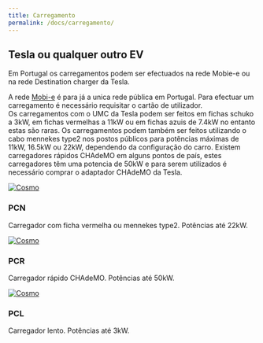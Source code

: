 ```yaml
---
title: Carregamento
permalink: /docs/carregamento/
---
```


## Tesla ou qualquer outro EV
<p>Em Portugal os carregamentos podem ser efectuados na rede Mobie-e ou na rede Destination charger da Tesla.</p>
<p>A rede <a href="https://www.mobie.pt">Mobi-e</a> é para já a unica rede pública em Portugal.
Para efectuar um carregamento é necessário requisitar o cartão de utilizador.<br>
Os carregamentos com o UMC da Tesla podem ser feitos em fichas schuko a 3kW, em fichas vermelhas a 11kW ou em  fichas azuis de 7.4kW no entanto estas são raras. Os carregamentos podem também ser feitos utilizando o cabo mennekes type2 nos postos públicos para potências máximas de 11kW, 16.5kW ou 22kW, dependendo da configuração do carro.
Existem carregadores rápidos CHAdeMO em alguns pontos de país, estes carregadores têm uma potencia de 50kW e para serem utilizados é necessário comprar o adaptador CHAdeMO da Tesla.
</p>

<div class="row">

<div class="col-lg-4 col-sm-6">
    <div class="thumbnail">
      <div class="image">
        <a href="#cosmo/"><img class="img-responsive" src="https://bootswatch.com/cosmo/thumbnail.png" alt="Cosmo"></a>
      </div>
      <div class="caption">
        <h3>PCN</h3>
        <p>Carregador com ficha vermelha ou mennekes type2. Potências até 22kW.</p>
      </div>
    </div>
  </div>

   <div class="col-lg-4 col-sm-6">
    <div class="thumbnail">
      <div class="image">
        <a href="#cosmo/"><img class="img-responsive" src="https://bootswatch.com/cosmo/thumbnail.png" alt="Cosmo"></a>
      </div>
      <div class="caption">
        <h3>PCR</h3>
        <p>Carregador rápido CHAdeMO. Potências até 50kW.</p>
      </div>
    </div>
  </div>

   <div class="col-lg-4 col-sm-6">
    <div class="thumbnail">
      <div class="image">
        <a href="#cosmo/"><img class="img-responsive" src="https://bootswatch.com/cosmo/thumbnail.png" alt="Cosmo"></a>
      </div>
      <div class="caption">
        <h3>PCL</h3>
        <p>Carregador lento. Potências até 3kW.</p>
      </div>
    </div>
  </div>

</div>
